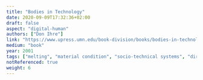 ```yaml
---
title: "Bodies in Technology"
date: 2020-09-09T17:32:36+02:00
draft: false
aspect: "digital-human"
authors: ["Don Ihre"]
link: "https://www.upress.umn.edu/book-division/books/bodies-in-technology"
medium: "book"
year: 2001
tags: ["melting", "material condition", "socio-technical systems", "directory"]
notReferenced: true
weight: 6
---
```

